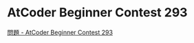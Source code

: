 AtCoder Beginner Contest 293
===

[問題 - AtCoder Beginner Contest 293](https://atcoder.jp/contests/abc293/tasks)
